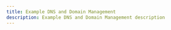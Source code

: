 ```yaml
---
title: Example DNS and Domain Management
description: Example DNS and Domain Management description
---
```

